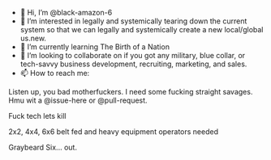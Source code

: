 - 👋 Hi, I’m @black-amazon-6
- 👀 I’m interested in legally and systemically tearing down the current system so that we can legally and systemically create a new local/global us.new.
- 🌱 I’m currently learning The Birth of a Nation
- 💞️ I’m looking to collaborate on if you got any military, blue collar, or tech-savvy business development, recruiting, marketing, and sales.
- 📫 How to reach me:

Listen up, you bad motherfuckers. I need some fucking straight savages. Hmu wit a @issue-here or @pull-request.

Fuck tech
lets kill

2x2, 4x4, 6x6 belt fed and heavy equipment operators needed

Graybeard Six... out.

<!---
black-amazon-6/black-amazon-6 is a ✨ special ✨ repository because its `README.md` (this file) appears on your GitHub profile.
You can click the Preview link to take a look at your changes.
--->
